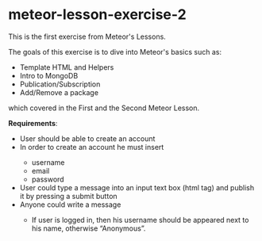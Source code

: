# meteor-lesson-exercise-2
This is the first exercise from Meteor's Lessons.
<p></p>
The goals of this exercise is to dive into Meteor's basics such as:
<ul>
  <li>Template HTML and Helpers</li>
  <li>Intro to MongoDB</li>
  <li>Publication/Subscription</li>
  <li>Add/Remove a package</li>
</ul>
 which covered in the First and the Second Meteor Lesson. 

<b>Requirements</b>:
</p>
<ul>
  <li>User should be able to create an account</li>
  <li>In order to create an account he must insert</li>
    <ul>
      <li>username</li>
      <li>email</li>
      <li>password</li>
    </ul>
  <li>User could type a message into an input text box (html tag) and publish it by pressing a submit button</li>
  <li>Anyone could write a message</li>
  <ul>
    <li>If user is logged in, then his username should be appeared next to his name, otherwise “Anonymous”.</li>
  </ul>
</ul>
  
      
      
  
  
  
    

